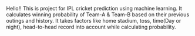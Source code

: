 Hello!! This is project for IPL cricket prediction using machine learning. It calculates winning probability of Team-A & Team-B based on their previous outings and history. It takes factors like home stadium, toss, time(Day or night), head-to-head record into account while calculating probability.  
